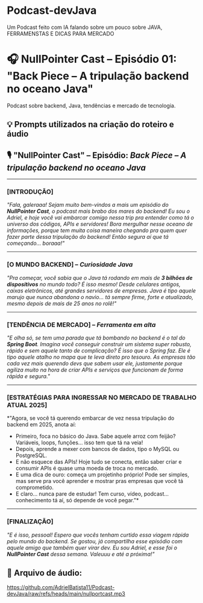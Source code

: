 # Podcast-devJava
Um Podcast feito com IA falando sobre um pouco sobre JAVA, FERRAMENSTAS E DICAS PARA MERCADO

# 🎧 NullPointer Cast – Episódio 01: "Back Piece – A tripulação backend no oceano Java"

Podcast sobre backend, Java, tendências e mercado de tecnologia.


## 💡 Prompts utilizados na criação do roteiro e áudio

## 🎙️ **"NullPointer Cast" – Episódio: *Back Piece – A tripulação backend no oceano Java***

---

### \[INTRODUÇÃO]

*"Fala, galeraaa! Sejam muito bem-vindos a mais um episódio do **NullPointer Cast**, o podcast mais brabo dos mares do backend! Eu sou o Adriel, e hoje você vai embarcar comigo nessa trip pra entender como tá o universo dos códigos, APIs e servidores! Bora mergulhar nesse oceano de informações, porque tem muita coisa maneira chegando pra quem quer fazer parte dessa tripulação do backend! Então segura aí que tá começando... boraaa!"*

---

### \[O MUNDO BACKEND] – *Curiosidade Java*

*"Pra começar, você sabia que o Java tá rodando em mais de **3 bilhões de dispositivos** no mundo todo? É isso mesmo! Desde celulares antigos, caixas eletrônicos, até grandes servidores de empresas. Java é tipo aquele marujo que nunca abandona o navio... tá sempre firme, forte e atualizado, mesmo depois de mais de 25 anos no rolê!"*

---

### \[TENDÊNCIA DE MERCADO] – *Ferramenta em alta*

*"E olha só, se tem uma parada que tá bombando no backend é o tal do **Spring Boot**. Imagina você conseguir construir um sistema super robusto, rápido e sem aquele tanto de complicação? É isso que o Spring faz. Ele é tipo aquele atalho no mapa que te leva direto pro tesouro. As empresas tão cada vez mais querendo devs que sabem usar ele, justamente porque agiliza muito na hora de criar APIs e serviços que funcionam de forma rápida e segura."*

---

### \[ESTRATÉGIAS PARA INGRESSAR NO MERCADO DE TRABALHO ATUAL 2025]

\*"Agora, se você tá querendo embarcar de vez nessa tripulação do backend em 2025, anota aí:

* Primeiro, foca no básico do Java. Sabe aquele arroz com feijão? Variáveis, loops, funções... isso tem que tá na veia!
* Depois, aprende a mexer com bancos de dados, tipo o MySQL ou PostgreSQL.
* E não esquece das APIs! Hoje tudo se conecta, então saber criar e consumir APIs é quase uma moeda de troca no mercado.
* E uma dica de ouro: começa um projetinho próprio! Pode ser simples, mas serve pra você aprender e mostrar pras empresas que você tá comprometido.
* E claro... nunca pare de estudar! Tem curso, vídeo, podcast... conhecimento tá aí, só depende de você pegar."\*

---

### \[FINALIZAÇÃO]

*"E é isso, pessoal! Espero que vocês tenham curtido essa viagem rápida pelo mundo do backend. Se gostou, já compartilha esse episódio com aquele amigo que também quer virar dev. Eu sou Adriel, e esse foi o **NullPointer Cast** dessa semana. Valeuuu e até a próxima!"*


## 🔗 Arquivo de áudio:
https://github.com/AdrielBatista11/Podcast-devJava/raw/refs/heads/main/nullportcast.mp3


